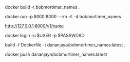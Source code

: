 docker build -t bobmortimer_names .

docker run -p 8000:8000 --rm -it -d bobmortimer_names

http://127.0.0.1:8000/v1/name

docker login -u $USER -p $PASSWORD

build -f Dockerfile -t dananjaya/bobmortimer_names:latest .

docker push dananjaya/bobmortimer_names:latest
